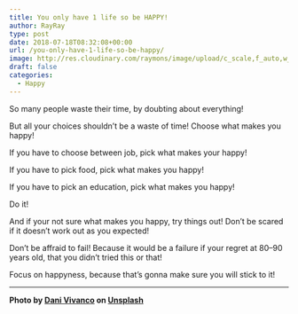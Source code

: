 ```yaml
---
title: You only have 1 life so be HAPPY!
author: RayRay
type: post
date: 2018-07-18T08:32:08+00:00
url: /you-only-have-1-life-so-be-happy/
image: http://res.cloudinary.com/raymons/image/upload/c_scale,f_auto,w_2424/v1535277885/byrayray/you-only-have-1-life.jpg
draft: false
categories:
  - Happy
---
```


So many people waste their time, by doubting about everything!

<!--more-->

But all your choices shouldn’t be a waste of time! Choose what makes you happy!

If you have to choose between job, pick what makes your happy!

If you have to pick food, pick what makes you happy!

If you have to pick an education, pick what makes you happy!

Do it!

And if your not sure what makes you happy, try things out! Don’t be scared if it doesn’t work out as you expected!

Don’t be affraid to fail! Because it would be a failure if your regret at 80–90 years old, that you didn’t tried this or that!

Focus on happyness, because that’s gonna make sure you will stick to it!

----

**Photo by [Dani Vivanco](https://unsplash.com/photos/4XWhN4p5DfI?utm_source=unsplash&utm_medium=referral&utm_content=creditCopyText) on [Unsplash](https://unsplash.com/?utm_source=unsplash&utm_medium=referral&utm_content=creditCopyText)**